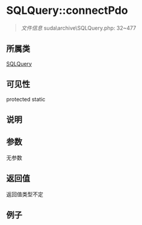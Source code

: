 # SQLQuery::connectPdo



> *文件信息* suda\archive\SQLQuery.php: 32~477

## 所属类 

[SQLQuery](../SQLQuery.md)

## 可见性

 protected static

## 说明




## 参数


无参数


## 返回值

返回值类型不定


## 例子

